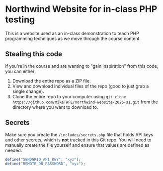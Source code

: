 # Northwind Website for in-class PHP testing

This is a website used as an in-class demonstration to teach PHP programming techniques as we move through the course content.

## Stealing this code

If you're in the course and are wanting to "gain inspiration" from this code, you can either:

1. Download the entire repo as a ZIP file.
2. View and download individual files of the repo (good to just grab a single change).
3. Clone the entire repo to your computer using `git clone https://github.com/MikeTAFE/northwind-website-2025-s1.git` from the directory where you want to download to.

## Secrets

Make sure you create the `/includes/secrets.php` file that holds API keys and other secrets, which is **not** tracked in this Git repo. You will need to manually create the file yourself and ensure that values are defined as needed.

```php
define("SENDGRID_API_KEY", "xyz");
define("REMOTE_DB_PASSWORD", "xyz");
```

